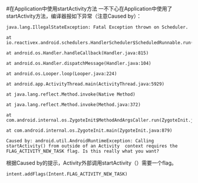 #在Application中使用startActivity方法
一不下心在Application中使用了startActivity方法，编译器报如下异常（注意Caused by）：  
	
	java.lang.IllegalStateException: Fatal Exception thrown on Scheduler.
                                                                           at io.reactivex.android.schedulers.HandlerScheduler$ScheduledRunnable.run(HandlerScheduler.java:111)
                                                                           at android.os.Handler.handleCallback(Handler.java:815)
                                                                           at android.os.Handler.dispatchMessage(Handler.java:104)
                                                                           at android.os.Looper.loop(Looper.java:224)
                                                                           at android.app.ActivityThread.main(ActivityThread.java:5929)
                                                                           at java.lang.reflect.Method.invoke(Native Method)
                                                                           at java.lang.reflect.Method.invoke(Method.java:372)
                                                                           at com.android.internal.os.ZygoteInit$MethodAndArgsCaller.run(ZygoteInit.java:1113)
                                                                           at com.android.internal.os.ZygoteInit.main(ZygoteInit.java:879)
                                                                        Caused by: android.util.AndroidRuntimeException: Calling startActivity() from outside of an Activity  context requires the FLAG_ACTIVITY_NEW_TASK flag. Is this really what you want?

根据Caused by的提示，Activity外部调用startActivity（）需要一个flag。

	intent.addFlags(Intent.FLAG_ACTIVITY_NEW_TASK)